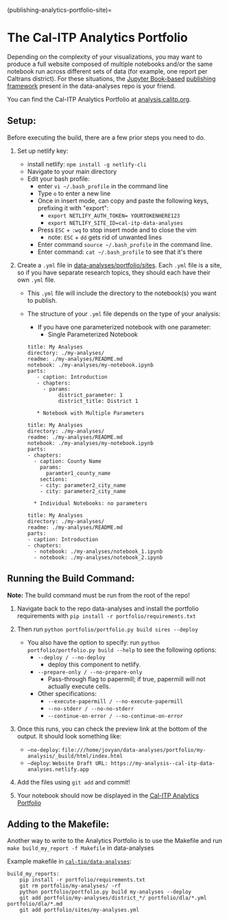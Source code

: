(publishing-analytics-portfolio-site)=
# The Cal-ITP Analytics Portfolio

Depending on the complexity of your visualizations, you may want to produce
a full website composed of multiple notebooks and/or the same notebook run
across different sets of data (for example, one report per Caltrans district).
For these situations, the [Jupyter Book-based](https://jupyterbook.org/en/stable/intro.html)
[publishing framework](https://github.com/cal-itp/data-analyses/tree/main/portfolio)
present in the data-analyses repo is your friend.

You can find the Cal-ITP Analytics Portfolio at [analysis.calitp.org](https://analysis.calitp.org).

## Setup:
Before executing the build, there are a few prior steps you need to do.

1. Set up netlify key:
    * install netlify: `npm install -g netlify-cli`
    * Navigate to your main directory
    * Edit your bash profile:
        * enter `vi ~/.bash_profile` in the command line
        * Type `o` to enter a new line
        * Once in insert mode, can copy and paste the following keys, prefixing it with "export":
            * `export NETLIFY_AUTH_TOKEN= YOURTOKENHERE123`
            * `export NETLIFY_SITE_ID=cal-itp-data-analyses`
        * Press `ESC` + `:wq` to stop insert mode and to close the vim
            * note: `ESC` + `dd` gets rid of unwanted lines
        * Enter command `source ~/.bash_profile` in the command line.
        * Enter command: `cat ~/.bash_profile` to see that it's there

2. Create a `.yml` file in [data-analyses/portfolio/sites](https://github.com/cal-itp/data-analyses/tree/main/portfolio/sites). Each `.yml` file is a site, so if you have separate research topics, they should each have their own `.yml` file.
    * This `.yml` file will include the directory to the notebook(s) you want to publish.
    * The structure of your `.yml` file depends on the type of your analysis:
        * If you have one parameterized notebook with one parameter:
            * Single Parameterized Notebook
        ```
        title: My Analyses
        directory: ./my-analyses/
        readme: ./my-analyses/README.md
        notebook: ./my-analyses/my-notebook.ipynb
        parts:
           - caption: Introduction
           - chapters:
             - params:
                  district_parameter: 1
                  district_title: District 1
        ```
             * Notebook with Multiple Parameters
        ```
        title: My Analyses
        directory: ./my-analyses/
        readme: ./my-analyses/README.md
        notebook: ./my-analyses/my-notebook.ipynb
        parts:
        - chapters:
          - caption: County Name
            params:
              paramter1_county_name
            sections:
            - city: parameter2_city_name
            - city: parameter2_city_name
        ```

            * Individual Notebooks: no parameters
        ```
        title: My Analyses
        directory: ./my-analyses/
        readme: ./my-analyses/README.md
        parts:
        - caption: Introduction
        - chapters:
          - notebook: ./my-analyses/notebook_1.ipynb
          - notebook: ./my-analyses/notebook_2.ipynb
        ```
## Running the Build Command:
**Note:** The build command must be run from the root of the repo!
1. Navigate back to the repo data-analyses and install the portfolio requirements with
`pip install -r portfolio/requirements.txt`
2. Then run `python portfolio/portfolio.py build sires --deploy`
    *  You also have the option to specify: run `python portfolio/portfolio.py build --help` to see the following options:
        * `--deploy / --no-deploy`
            * deploy this component to netlify.
        * `--prepare-only / --no-prepare-only`
            * Pass-through flag to papermill; if true, papermill will not actually execute cells.
        * Other specifications:
            * `--execute-papermill / --no-execute-papermill`
            * `--no-stderr / --no-no-stderr`
            * `--continue-on-error / --no-continue-on-error`

3. Once this runs, you can check the preview link at the bottom of the output. It should look something like:
    * `–no-deploy`: `file:///home/jovyan/data-analyses/portfolio/my-analysis/_build/html/index.html`
    * `–deploy`: `Website Draft URL: https://my-analysis--cal-itp-data-analyses.netlify.app`

4. Add the files using `git add` and commit!
5. Your notebook should now be displayed in the [Cal-ITP Analytics Portfolio](https://analysis.calitp.org/)

## Adding to the Makefile:

Another way to write to the Analytics Portfolio is to use the Makefile and run
`make build_my_report -f Makefile` in data-analyses

Example makefile in [`cal-tip/data-analyses`](https://github.com/cal-itp/data-analyses/blob/main/Makefile):

```
build_my_reports:
    pip install -r portfolio/requirements.txt
    git rm portfolio/my-analyses/ -rf
    python portfolio/portfolio.py build my-analyses --deploy
    git add portfolio/my-analyses/district_*/ portfolio/dla/*.yml portfolio/dla/*.md
    git add portfolio/sites/my-analyses.yml
```
